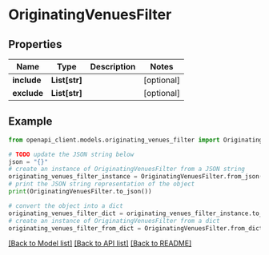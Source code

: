 # OriginatingVenuesFilter


## Properties

Name | Type | Description | Notes
------------ | ------------- | ------------- | -------------
**include** | **List[str]** |  | [optional] 
**exclude** | **List[str]** |  | [optional] 

## Example

```python
from openapi_client.models.originating_venues_filter import OriginatingVenuesFilter

# TODO update the JSON string below
json = "{}"
# create an instance of OriginatingVenuesFilter from a JSON string
originating_venues_filter_instance = OriginatingVenuesFilter.from_json(json)
# print the JSON string representation of the object
print(OriginatingVenuesFilter.to_json())

# convert the object into a dict
originating_venues_filter_dict = originating_venues_filter_instance.to_dict()
# create an instance of OriginatingVenuesFilter from a dict
originating_venues_filter_from_dict = OriginatingVenuesFilter.from_dict(originating_venues_filter_dict)
```
[[Back to Model list]](../README.md#documentation-for-models) [[Back to API list]](../README.md#documentation-for-api-endpoints) [[Back to README]](../README.md)


